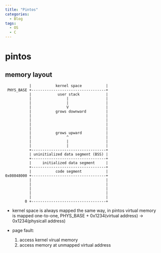 ```yaml
---
title: "Pintos"
categories:
  - Blog
tags:
  - OS
  - C
---
```



# pintos

## memory layout

```
           |           kernel space           |
 PHYS_BASE +----------------------------------+
           |            user stack            |
           |                |                 |
           |                |                 |
           |                V                 |
           |           grows downward         |
           |                                  |
           |                                  |
           |                                  |
           |                                  |
           |           grows upward           |
           |                ^                 |
           |                |                 |
           |                |                 |
           +----------------------------------+
           | uninitialized data segment (BSS) |
           +----------------------------------+
           |     initialized data segment     |
           +----------------------------------+
           |           code segment           |
0x08048000 +----------------------------------+
           |                                  |
           |                                  |
           |                                  |
           |                                  |
           |                                  |
         0 +----------------------------------+
```

- kernel space is always mapped the same way, in pintos virtual memory is mapped one-to-one, PHYS_BASE + 0x1234(virtual address) -> 0x1234(physicall address)

- page fault:
    1. access kernel virual memory
    2. access memory at unmapped virtual address